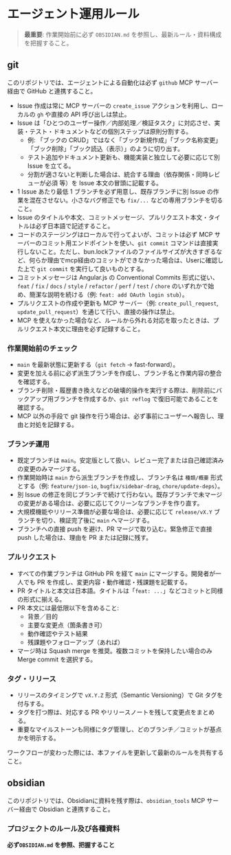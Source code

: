 # エージェント運用ルール

> **最重要**: 作業開始前に必ず `OBSIDIAN.md` を参照し、最新ルール・資料構成を把握すること。

## git
このリポジトリでは、エージェントによる自動化は必ず `github` MCP サーバー経由で GitHub と連携すること。

- Issue 作成は常に MCP サーバーの `create_issue` アクションを利用し、ローカルの `gh` や直接の API 呼び出しは禁止。
- Issue は「ひとつのユーザー操作／内部処理／検証タスク」に対応させ、実装・テスト・ドキュメントなどの個別ステップは原則分割する。
  - 例: 「ブックの CRUD」ではなく「ブック新規作成」「ブック名称変更」「ブック削除」「ブック読込（表示）」のように切り出す。
  - テスト追加やドキュメント更新も、機能実装と独立して必要に応じて別 Issue を立てる。
  - 分割が適さないと判断した場合は、統合する理由（依存関係・同時レビューが必須 等）を Issue 本文の冒頭に記載する。
- 1 Issue あたり最低 1 ブランチを必ず用意し、既存ブランチに別 Issue の作業を混在させない。小さなバグ修正でも `fix/...` などの専用ブランチを切ること。
- Issue のタイトルや本文、コミットメッセージ、プルリクエスト本文・タイトルは必ず日本語で記述すること。
- コードのステージングはローカルで行ってよいが、コミットは必ず MCP サーバーのコミット用エンドポイントを使い、`git commit` コマンドは直接実行しないこと。ただし、bun.lockファイルのファイルサイズが大きすぎるなど、何らか理由でmcp経由のコミットができなかった場合は、Userに確認した上で `git commit` を実行して良いものとする。
- コミットメッセージは Angular.js の Conventional Commits 形式に従い、`feat` / `fix` / `docs` / `style` / `refactor` / `perf` / `test` / `chore` のいずれかで始め、簡潔な説明を続ける（例: `feat: add OAuth login stub`）。
- プルリクエストの作成や更新も MCP サーバー（例: `create_pull_request`, `update_pull_request`）を通じて行い、直接の操作は禁止。
- MCP を使えなかった場合など、ルールから外れる対応を取ったときは、プルリクエスト本文に理由を必ず記録すること。

### 作業開始前のチェック
- `main` を最新状態に更新する（`git fetch` → fast-forward）。
- 変更を加える前に必ず派生ブランチを作成し、ブランチ名と作業内容の整合を確認する。
- ブランチ削除・履歴書き換えなどの破壊的操作を実行する際は、削除前にバックアップ用ブランチを作成するか、`git reflog` で復旧可能であることを確認する。
- MCP 以外の手段で git 操作を行う場合は、必ず事前にユーザーへ報告し、理由と対処を記録する。

### ブランチ運用
- 既定ブランチは `main`。安定版として扱い、レビュー完了または自己確認済みの変更のみマージする。
- 作業開始時は `main` から派生ブランチを作成し、ブランチ名は `種類/概要` 形式とする（例: `feature/json-io`, `bugfix/sidebar-drag`, `chore/update-deps`）。
- 別 Issue の修正を同じブランチで続けて行わない。既存ブランチで未マージの変更がある場合は、必要に応じてクリーンなブランチを作り直す。
- 大規模機能やリリース準備が必要な場合は、必要に応じて `release/vX.Y` ブランチを切り、検証完了後に `main` へマージする。
- ブランチへの直接 push を避け、PR マージで取り込む。緊急修正で直接 push した場合は、理由を PR または記録に残す。

### プルリクエスト
- すべての作業ブランチは GitHub PR を経て `main` にマージする。開発者が一人でも PR を作成し、変更内容・動作確認・残課題を記載する。
- PR タイトルと本文は日本語。タイトルは「`feat: ...`」などコミットと同様の形式に揃える。
- PR 本文には最低限以下を含めること:
  - 背景／目的
  - 主要な変更点（箇条書き可）
  - 動作確認やテスト結果
  - 残課題やフォローアップ（あれば）
- マージ時は Squash merge を推奨。複数コミットを保持したい場合のみ Merge commit を選択する。

### タグ・リリース
- リリースのタイミングで `vX.Y.Z` 形式（Semantic Versioning）で Git タグを付与する。
- タグを打つ際は、対応する PR やリリースノートを残して変更点をまとめる。
- 重要なマイルストーンも同様にタグ管理し、どのブランチ／コミットが基点かを明示する。

ワークフローが変わった際には、本ファイルを更新して最新のルールを共有すること。

## obsidian
このリポジトリでは、Obsidianに資料を残す際は、`obsidian_tools` MCP サーバー経由で Obsidian と連携すること。

### プロジェクトのルール及び各種資料
**必ず`OBSIDIAN.md` を参照、把握すること**
